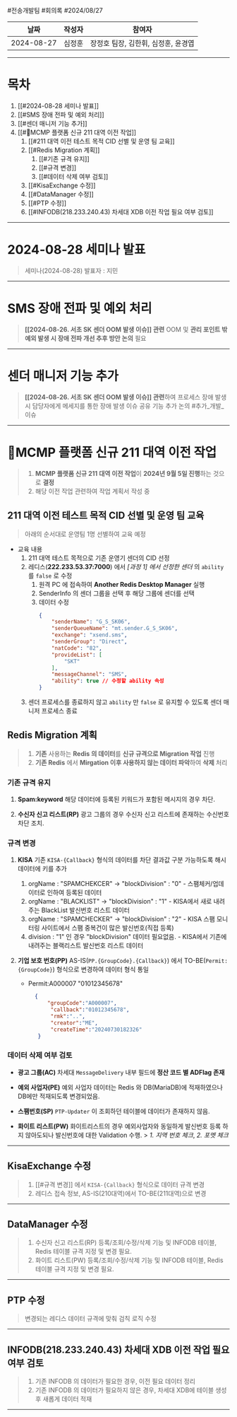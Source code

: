 #전송개발팀 #회의록 #2024/08/27


| 날짜         | 작성자 | 참여자                   |
| ---------- | --- | --------------------- |
| 2024-08-27 | 심정훈 | 장정호 팀장, 김한휘, 심정훈, 윤경엽 |

---

# 목차

1. [[#2024-08-28 세미나 발표]]
2. [[#SMS 장애 전파 및 예외 처리]]
3. [[#센더 매니저 기능 추가]]
4. [[#MCMP 플랫폼 신규 211 대역 이전 작업]]
	1. [[#211 대역 이전 테스트 목적 CID 선별 및 운영 팀 교육]]
	2. [[#Redis Migration 계획]]
		1. [[#기존 규격 유지]]
		2. [[#규격 변경]]
		3. [[#데이터 삭제 여부 검토]]
	3. [[#KisaExchange 수정]]
	4. [[#DataManager 수정]]
	5. [[#PTP 수정]]
	6. [[#INFODB(218.233.240.43) 차세대 XDB 이전 작업 필요 여부 검토]]

---

# 2024-08-28 세미나 발표

> 세미나(2024-08-28) 발표자 : 지민

---

# SMS 장애 전파 및 예외 처리

> **[[2024-08-26. 서초 SK 센더 OOM 발생 이슈]] 관련** OOM 및 **관리 포인트 밖 예외 발생 시 장애 전파 개선 추후 방안 논의** 필요

--- 
# 센더 매니저 기능 추가

> **[[2024-08-26. 서초 SK 센더 OOM 발생 이슈]] 관련**하여 프로세스 장애 발생 시 담당자에게 메세지를 통한 장애 발생 이슈 공유 기능 추가 논의 #추가_개발_이슈

---

# MCMP 플랫폼 신규 211 대역 이전 작업

> 1. **MCMP 플랫폼 신규 211 대역 이전 작업**이 **2024년 9월 5일 진행**하는 것으로 **결정**
> 2. 해당 이전 작업 관련하여 작업 계획서 작성 중


## 211 대역 이전 테스트 목적 CID 선별 및 운영 팀 교육

> 아래의 순서대로 운영팀 1명 선별하여 교육 예정

- 교육 내용
	1. 211 대역 테스트 목적으로 기존 운영기 센더의 CID 선정
	2. 레디스(**222.233.53.37:7000**) 에서 *\[과정 1\] 에서 선정한 센더* 의 `ability` 를 `false` 로 수정
	   1. 원격 PC 에 접속하여 **Another Redis Desktop Manager** 실행
	   2. SenderInfo 의 센더 그룹을 선택 후 해당 그룹에 센더를 선택
	   3. 데이터 수정
			```json
			{
				"senderName": "G_S_SK06",
				"senderQueueName": "mt.sender.G_S_SK06",
				"exchange": "xsend.sms",
				"senderGroup": "Direct",
				"natCode": "82",
				"provideList": [
					"SKT"
				],
				"messageChannel": "SMS",
				"ability": true // 수정할 ability 속성
			}
			```
	3. 센더 프로세스를 종료하지 않고 `ability` 만 `false` 로 유지할 수 있도록 센더 매니저 프로세스 종료


## Redis Migration 계획

> 1. **기존** 사용하는 **Redis 의 데이터**를 **신규 규격으로 Migration 작업** 진행
> 2. **기존 Redis** 에서 **Mirgation 이후 사용하지 않는 데이터 파악**하여 **삭제** 처리

### 기존 규격 유지

1. **Spam:keyword** 
   해당 데이터에 등록된 키워드가 포함된 메시지의 경우 차단.
   
2. **수신자 신고 리스트(RP)**
   광고 그룹의 경우 수신자 신고 리스트에 존재하는 수신번호 차단 조치.

### 규격 변경

1. **KISA** 
	기존 `KISA-{Callback}` 형식의 데이터를 차단 결과값 구분 가능하도록 해시 데이터에 키를 추가 
	 
	1. orgName : "SPAMCHEKCER" -> "blockDivision" : "0" - 스팸체커/업데이터로 인하여 등록된 데이터
	2. orgName : "BLACKLIST" -> "blockDivision" : "1" - KISA에서 새로 내려주는 BlackList 발신번호 리스트 데이터
	3. orgName : "SPAMCHECKER" -> "blockDivision" : "2" -  KISA 스팸 모니터링 사이트에서 스팸 중복건이 많은 발신번호(직접 등록)
	4. division : "1" 인 경우 "blockDivision" 데이터 필요없음. - KISA에서 기존에 내려주는 블랙리스트 발신번호 리스트 데이터


1. **기업 보호 번호(PP)**
	AS-IS(`PP.{GroupCode}.{Callback}`) 에서 TO-BE(`Permit:{GroupCode}`) 형식으로 변경하여 데이터 형식 통일
	
	- Permit:A000007 "01012345678"
	  ```json
		{
			"groupCode":"A000007",
			 "callback":"01012345678",
			 "rmk":"..",
			 "creator":"ME",
			 "createTime":"20240730182326"
		 }
		```
	


### 데이터 삭제 여부 검토

- **광고 그룹(AC)**
  차세대 `MessageDelivery` 내부 필드에 **정산 코드 별 ADFlag 존재**
  
- **예외 사업자(PE)**
  예외 사업자 데이터는 Redis 와 DB(MariaDB)에 적재하였으나 DB에만 적재되도록 변경되었음.
  
- **스팸번호(SP)** 
  `PTP-Updater` 이 조회하던 테이블에 데이터가 존재하지 않음.

- **화이트 리스트(PW)**
  화이트리스트의 경우 예외사업자와 동일하게 발신번호 등록 하지 않아도되나 발신번호에 대한 Validation 수행. > *1. 지역 번호 체크*, *2. 포멧 체크*

---
## KisaExchange 수정

> 1. [[#규격 변경]] 에서 `KISA-{Callback}` 형식으로 데이터 규격 변경
> 2. 레디스 접속 정보, AS-IS(210대역)에서 TO-BE(211대역)으로 변경

---
## DataManager 수정

> 1. 수신자 신고 리스트(RP)
>     등록/조회/수정/삭제 기능 및 INFODB 테이블, Redis 테이블 규격 지정 및 변경 필요.
> 2. 화이트 리스트(PW)
>     등록/조회/수정/삭제 기능 및 INFODB 테이블, Redis 테이블 규격 지정 및 변경 필요. 

---
## PTP 수정

> 변경되는 레디스 데이터 규격에 맞춰 검칙 로직 수정

---
## INFODB(218.233.240.43) 차세대 XDB 이전 작업 필요 여부 검토

> 1. 기존 INFODB 의 데이터가 필요한 경우, 이전 필요 데이터 정리
> 2. 기존 INFODB 의 데이터가 필요하지 않은 경우, 차세대 XDB에 테이블 생성 후 새롭게 데이터 적재

---



